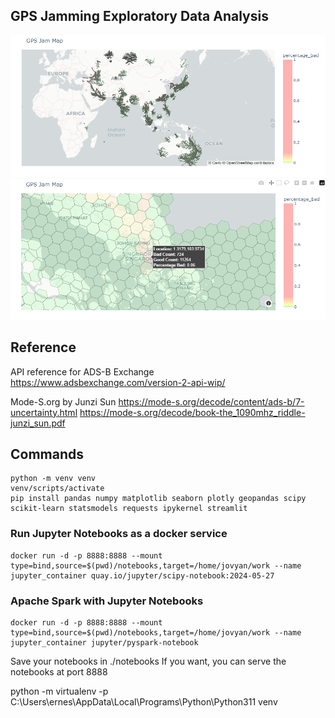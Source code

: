 ## GPS Jamming Exploratory Data Analysis

![Screenshots](notebooks/screenshots/20240601_01.png)
![Screenshots](notebooks/screenshots/20240601_02.png)

##  Reference
API reference for ADS-B Exchange
https://www.adsbexchange.com/version-2-api-wip/

Mode-S.org by Junzi Sun
https://mode-s.org/decode/content/ads-b/7-uncertainty.html
https://mode-s.org/decode/book-the_1090mhz_riddle-junzi_sun.pdf

## Commands
 
```
python -m venv venv
venv/scripts/activate
pip install pandas numpy matplotlib seaborn plotly geopandas scipy scikit-learn statsmodels requests ipykernel streamlit
```

### Run Jupyter Notebooks as a docker service
```
docker run -d -p 8888:8888 --mount type=bind,source=$(pwd)/notebooks,target=/home/jovyan/work --name jupyter_container quay.io/jupyter/scipy-notebook:2024-05-27
```

### Apache Spark with Jupyter Notebooks
```
docker run -d -p 8888:8888 --mount type=bind,source=$(pwd)/notebooks,target=/home/jovyan/work --name jupyter_container jupyter/pyspark-notebook
```

Save your notebooks in ./notebooks
If you want, you can serve the notebooks at port 8888



python -m virtualenv -p C:\Users\ernes\AppData\Local\Programs\Python\Python311 venv
